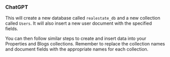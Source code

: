 ### ChatGPT

This will create a new database called `realestate_db` and a new collection called `Users`. It will also insert a new user document with the specified fields.

You can then follow similar steps to create and insert data into your Properties and Blogs collections. Remember to replace the collection names and document fields with the appropriate names for each collection.